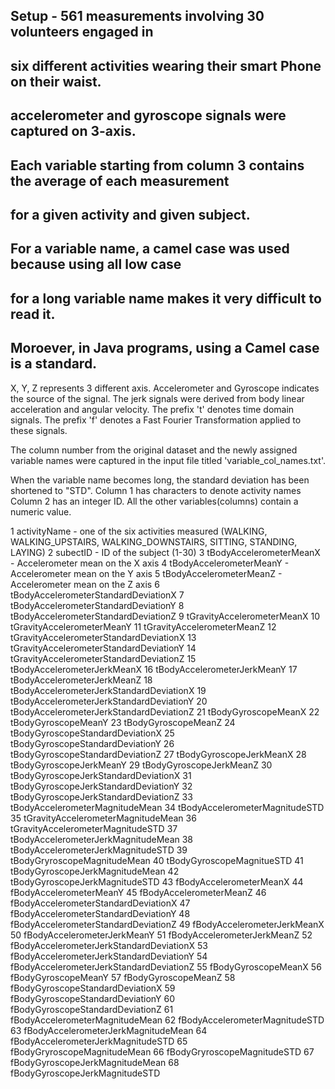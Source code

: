 ## Setup - 561 measurements involving 30 volunteers engaged in 
## six different activities wearing their smart Phone on their waist.
## accelerometer and gyroscope signals were captured on 3-axis.
## Each variable starting from column 3 contains the average of each measurement
## for a given activity and given subject.
## For a variable name, a camel case was used because using all low case
## for a long variable name makes it very difficult to read it.
## Moroever, in Java programs, using a Camel case is a standard.


X, Y, Z represents 3 different axis.
Accelerometer and Gyroscope indicates the source of the signal.
The jerk signals were derived from body linear acceleration and angular velocity.
The prefix 't' denotes time domain signals.
The prefix 'f' denotes a Fast Fourier Transformation applied to these signals.

The column number from the original dataset and the newly assigned variable names
were captured in the input file titled 'variable_col_names.txt'.

When the variable name becomes long, the standard deviation has been shortened to  "STD".
Column 1 has characters to denote activity names
Column 2 has an integer ID.
All the other variables(columns) contain a numeric value.

1 activityName - one of the six activities measured (WALKING, WALKING_UPSTAIRS, WALKING_DOWNSTAIRS, SITTING, STANDING, LAYING)
2 subectID - ID of the subject (1-30)
3 tBodyAccelerometerMeanX - Accelerometer mean on the X axis
4 tBodyAccelerometerMeanY - Accelerometer mean on the Y axis
5 tBodyAccelerometerMeanZ - Accelerometer mean on the Z axis
6 tBodyAccelerometerStandardDeviationX
7 tBodyAccelerometerStandardDeviationY
8 tBodyAccelerometerStandardDeviationZ
9 tGravityAccelerometerMeanX
10 tGravityAccelerometerMeanY
11 tGravityAccelerometerMeanZ
12 tGravityAccelerometerStandardDeviationX
13 tGravityAccelerometerStandardDeviationY
14 tGravityAccelerometerStandardDeviationZ
15 tBodyAccelerometerJerkMeanX
16 tBodyAccelerometerJerkMeanY
17 tBodyAccelerometerJerkMeanZ
18 tBodyAccelerometerJerkStandardDeviationX
19 tBodyAccelerometerJerkStandardDeviationY
20 tBodyAccelerometerJerkStandardDeviationZ
21 tBodyGyroscopeMeanX
22 tBodyGyroscopeMeanY
23 tBodyGyroscopeMeanZ
24 tBodyGyroscopeStandardDeviationX
25 tBodyGyroscopeStandardDeviationY
26 tBodyGyroscopeStandardDeviationZ
27 tBodyGyroscopeJerkMeanX
28 tBodyGyroscopeJerkMeanY
29 tBodyGyroscopeJerkMeanZ
30 tBodyGyroscopeJerkStandardDeviationX
31 tBodyGyroscopeJerkStandardDeviationY
32 tBodyGyroscopeJerkStandardDeviationZ
33 tBodyAccelerometerMagnitudeMean
34 tBodyAccelerometerMagnitudeSTD
35 tGravityAccelerometerMagnitudeMean
36 tGravityAccelerometerMagnitudeSTD
37 tBodyAccelerometerJerkMagnitudeMean
38 tBodyAccelerometerJerkMagnitudeSTD
39 tBodyGryroscopeMagnitudeMean
40 tBodyGyroscopeMagnitueSTD
41 tBodyGyroscopeJerkMagnitudeMean
42 tBodyGyroscopeJerkMagnitudeSTD
43 fBodyAccelerometerMeanX
44 fBodyAccelerometerMeanY
45 fBodyAccelerometerMeanZ
46 fBodyAccelerometerStandardDeviationX
47 fBodyAccelerometerStandardDeviationY
48 fBodyAccelerometerStandardDeviationZ
49 fBodyAccelerometerJerkMeanX
50 fBodyAccelerometerJerkMeanY
51 fBodyAccelerometerJerkMeanZ
52 fBodyAccelerometerJerkStandardDeviationX
53 fBodyAccelerometerJerkStandardDeviationY
54 fBodyAccelerometerJerkStandardDeviationZ
55 fBodyGyroscopeMeanX
56 fBodyGyroscopeMeanY
57 fBodyGyroscopeMeanZ
58 fBodyGyroscopeStandardDeviationX
59 fBodyGyroscopeStandardDeviationY
60 fBodyGyroscopeStandardDeviationZ
61 fBodyAccelerometerMagnitudeMean
62 fBodyAccelerometerMagnitudeSTD
63 fBodyAccelerometerJerkMagnitudeMean
64 fBodyAccelerometerJerkMagnitudeSTD
65 fBodyGryroscopeMagnitudeMean
66 fBodyGryroscopeMagnitudeSTD
67 fBodyGyroscopeJerkMagnitudeMean
68 fBodyGyroscopeJerkMagnitudeSTD
